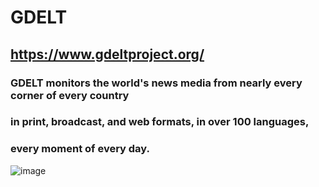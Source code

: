 # GDELT
## https://www.gdeltproject.org/
### GDELT monitors the world's news media from nearly every corner of every country
### in print, broadcast, and web formats, in over 100 languages,
### every moment of every day.

![image](https://user-images.githubusercontent.com/19878877/134426172-ca9bdefc-a0b3-4715-a9c3-4550c85ac2f7.png)
